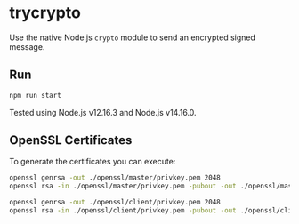 # trycrypto

Use the native Node.js `crypto` module to send an encrypted signed message.

## Run

```sh
npm run start
```

Tested using Node.js v12.16.3 and Node.js v14.16.0.

## OpenSSL Certificates

To generate the certificates you can execute:

```sh
openssl genrsa -out ./openssl/master/privkey.pem 2048
openssl rsa -in ./openssl/master/privkey.pem -pubout -out ./openssl/master/pubkey.pem

openssl genrsa -out ./openssl/client/privkey.pem 2048
openssl rsa -in ./openssl/client/privkey.pem -pubout -out ./openssl/client/pubkey.pem
```
